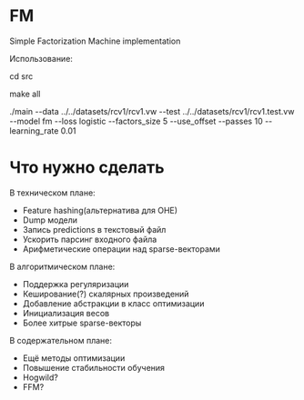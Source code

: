 # FM
Simple Factorization Machine implementation

Использование:

cd src

make all

./main --data ../../datasets/rcv1/rcv1.vw --test ../../datasets/rcv1/rcv1.test.vw --model fm --loss logistic --factors_size 5 --use_offset --passes 10 --learning_rate 0.01

# Что нужно сделать

В техническом плане:
* Feature hashing(альтернатива для OHE)
* Dump модели
* Запись predictions в текстовый файл
* Ускорить парсинг входного файла
* Арифметические операции над sparse-векторами

В алгоритмическом плане:
* Поддержка регуляризации
* Кеширование(?) скалярных произведений
* Добавление абстракции в класс оптимизации
* Инициализация весов
* Более хитрые sparse-векторы

В содержательном плане:
* Ещё методы оптимизации
* Повышение стабильности обучения
* Hogwild?
* FFM?

